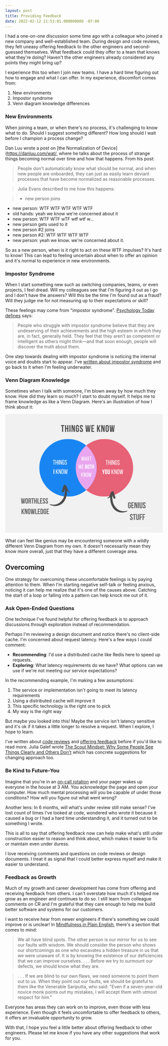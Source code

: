 ```yaml
---
layout: post
title: Providing Feedback
date: 2022-02-12 21:53:01.000000000 -07:00
---
```


I had a one-on-one discussion some time ago with a colleague who joined
a new company and well-established team. During design and code reviews, they
felt uneasy offering feedback to the other engineers and second-guessed
themselves. What feedback could they offer to a team that knows
what they're doing? Haven't the other engineers already considered any
points they might bring up?

I experience this too when I join new teams. I have a hard time figuring out how
to engage and what I can offer. In my experience, discomfort comes from:

1. New environments
2. Impostor syndrome
3. Venn diagram knowledge differences

### New Environments

When joining a team, or when there's no process, it's challenging to
know what to do. Should I suggest something different? How long should
I wait before I champion a process change?

Dan Luu wrote a post on
[the Normalization of Device](https://danluu.com/wat/, where he talks about the
process of strange things becoming normal over time and how that
happens. From his post:

> People don't automatically know what should be normal, and when new people are
onboarded, they can just as easily learn deviant processes that have become
normalized as reasonable processes.

> Julia Evans described to me how this happens:

> * new person joins
* new person: WTF WTF WTF WTF WTF
* old hands: yeah we know we're concerned about it
* new person: WTF WTF wTF wtf wtf w...
* new person gets used to it
* new person #2 joins
* new person #2: WTF WTF WTF WTF
* new person: yeah we know. we're concerned about it.

So as a new person, when is it right to act on these WTF impulses? It's hard to
know! This can lead to feeling uncertain about when to offer an opinion and it's
normal to experience in new environments.

### Impostor Syndrome

When I start something new such as switching companies, teams, or even
projects, I feel dread. Will my colleagues see that I'm figuring it out as
I go and I don't have the answers? Will this be the time I'm found out as
a fraud? Will they judge me for not measuring up to their expectations or skill?

These feelings may come from "impostor syndrome". [Psychology Today
defines](https://www.psychologytoday.com/us/basics/imposter-syndrome) says:

> People who struggle with impostor syndrome believe that they are undeserving of
their achievements and the high esteem in which they are, in fact, generally
held. They feel that they aren’t as competent or intelligent as others might
think—and that soon enough, people will discover the truth about them.

One step towards dealing with impostor syndrome is noticing the internal
voice and doubts start to appear. I've [written about impostor
syndrome](https://www.kevinlondon.com/2015/05/27/impostor-syndrome-and-me) and
go back to it when I'm feeling underwater.

### Venn Diagram Knowledge

Sometimes when I talk with someone, I'm blown away by how much they know. How
did they learn so much? I start to doubt myself.
It helps me to frame knowledge as like a Venn Diagram. Here's an illustration of
how I think about it:

![Knowledge Venn Diagram](/assets/knowledge_venn_diagram.png)

What can feel like genius may be encountering someone with a wildly different
Venn Diagram from my own. It doesn't necessarily mean they know more overall,
just that they have a different coverage area.

## Overcoming

One strategy for overcoming these uncomfortable feelings is by paying attention
to them. When I'm starting negative self-talk or feeling anxious, noticing it
can help me realize that it's one of the causes above. Catching the start of
a loop or falling into a pattern can help knock me out of it.

### Ask Open-Ended Questions
One technique I've found helpful for offering feedback is to approach
discussions through exploration instead of recommendation.

Perhaps I'm reviewing a design document and notice there's no
client-side cache. I'm concerned about request latency. Here's a few ways
I could comment:

* **Recommending**: I'd use a distributed cache like Redis here to speed up requests.
* **Exploring**: What latency requirements do we have? What options can we use
  if we're not meeting our service expectations?

In the recommending example, I'm making a few assumptions:
1. The service or implementation isn't going to meet its latency requirements
2. Using a distributed cache will improve it
3. This specific technology is the right one to pick
4. My way is the right way

But maybe you looked into this! Maybe
the service isn't latency sensitive and it's ok if it takes a little longer to
resolve a request. When I explore, I hope to learn.

I've written about [code
reviews](https://www.kevinlondon.com/2015/05/05/code-review-best-practices) and
[offering
feedback](https://www.kevinlondon.com/2018/06/05/more-code-review-best-practices)
before if you'd like to read more. Julia Galef wrote [The Scout Mindset: Why
Some People See Things Clearly and Others
Don't](https://www.amazon.com/dp/B089CJ6SVS) which has concrete suggestions for
changing approach too.

### Be Kind to Future-You

Imagine that you're in an [on-call
rotation](https://www.pagerduty.com/resources/learn/call-rotations-schedules)
and your pager wakes up everyone in the house at 3 AM.
You acknowledge the page and open your computer.
How much mental processing will you be capable of under those conditions?
How will you figure out what went wrong?

Another lens: In 6 months, will what's under review still make sense? I've lost
count of times I've looked at code, wondered who wrote it because it caused
a bug or I had a hard time understanding it, and it turned out to be something
I wrote.

This is all to say that offering feedback now can help make what's still under
construction easier to reason and think about, which makes it easier to fix
or maintain even under duress.

I love receiving comments and questions on code reviews or design documents.
I treat it as signal that I could better express myself
and make it easier to understand.

### Feedback as Growth

Much of my growth and career development has come from offering
and receiving feedback from others. I can't overstate how much it's helped me
grow as an engineer and continues to do so. I still learn from colleague
comments on CR and I'm grateful that they care enough to help me build better
software and systems for our customers.

I want to receive hear from newer
engineers if there's something we could improve or is unclear! In [Mindfulness
in Plain
English](https://www.amazon.com/Mindfulness-English-Bhante-Henepola-Gunaratana/dp/0861719069/ref=cm_cr_arp_d_product_top?ie=UTF8),
there's a section that comes to mind:

> We all have blind spots. The other person is our
mirror for us to see our faults with wisdom. We should consider the person who
shows our shortcomings as one who excavates a hidden treasure in us that we were
unaware of. It is by knowing the existence of our deficiencies that we can
improve ourselves. . . . Before we try to surmount
our defects, we should know what they are.

> . . . If we are blind to our own flaws, we need someone to point
them out to us. When they point out our faults, we should be grateful to them
like the Venerable Sariputta, who said: "Even if a seven-year-old novice monk
points out my mistakes, I will accept them with utmost respect for him."

Everyone has areas they can work on to improve, even those with less experience.
Even though it feels uncomfortable to offer feedback to others,
it offers an invaluable opportunity to grow.

With that, I hope you feel a little better about offering feedback to other
engineers. Please let me know if you have any other suggestions that work for you.

